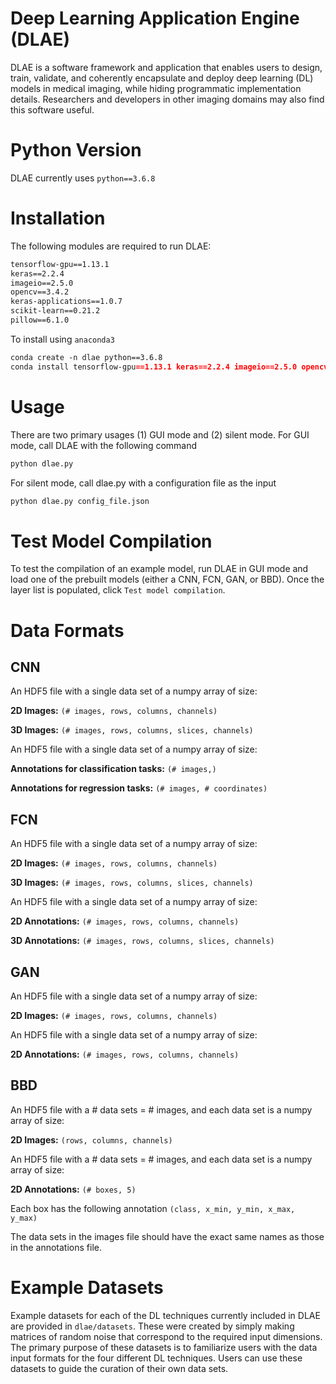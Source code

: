 # Deep Learning Application Engine (DLAE)

DLAE is a software framework and application that enables users to design, train, validate, and coherently encapsulate and deploy deep learning (DL) models in medical imaging, while hiding programmatic implementation details. Researchers and developers in other imaging domains may also find this software useful.

# Python Version
DLAE currently uses `python==3.6.8`

# Installation

The following modules are required to run DLAE:
```markdown
tensorflow-gpu==1.13.1
keras==2.2.4
imageio==2.5.0
opencv==3.4.2
keras-applications==1.0.7
scikit-learn==0.21.2
pillow==6.1.0
```

To install using `anaconda3`
```markdown
conda create -n dlae python==3.6.8
conda install tensorflow-gpu==1.13.1 keras==2.2.4 imageio==2.5.0 opencv==3.4.2 keras-applications==1.0.7 scikit-learn==0.21.2 pillow==6.1.0
```

# Usage

There are two primary usages (1) GUI mode and (2) silent mode. For GUI mode, call DLAE with the following command
```markdown
python dlae.py
```
For silent mode, call dlae.py with a configuration file as the input
```markdown
python dlae.py config_file.json
```

# Test Model Compilation

To test the compilation of an example model, run DLAE in GUI mode and load one of the prebuilt models (either a CNN, FCN, GAN, or BBD). Once the layer list is populated, click `Test model compilation`.

# Data Formats

## CNN

An HDF5 file with a single data set of a numpy array of size:

**2D Images:** `(# images, rows, columns, channels)`

**3D Images:** `(# images, rows, columns, slices, channels)`


An HDF5 file with a single data set of a numpy array of size:

**Annotations for classification tasks:** `(# images,)`

**Annotations for regression tasks:** `(# images, # coordinates)`

## FCN

An HDF5 file with a single data set of a numpy array of size:

**2D Images:** `(# images, rows, columns, channels)`

**3D Images:** `(# images, rows, columns, slices, channels)`


An HDF5 file with a single data set of a numpy array of size:

**2D Annotations:** `(# images, rows, columns, channels)`

**3D Annotations:** `(# images, rows, columns, slices, channels)`

## GAN

An HDF5 file with a single data set of a numpy array of size:

**2D Images:** `(# images, rows, columns, channels)`


An HDF5 file with a single data set of a numpy array of size:

**2D Annotations:** `(# images, rows, columns, channels)`

## BBD

An HDF5 file with a # data sets = # images, and each data set is a numpy array of size:

**2D Images:** `(rows, columns, channels)`


An HDF5 file with a # data sets = # images, and each data set is a numpy array of size:

**2D Annotations:** `(# boxes, 5)`


Each box has the following annotation `(class, x_min, y_min, x_max, y_max)`


The data sets in the images file should have the exact same names as those in the annotations file.

# Example Datasets

Example datasets for each of the DL techniques currently included in DLAE are provided in `dlae/datasets`. These were created by simply making matrices of random noise that correspond to the required input dimensions. The primary purpose of these datasets is to familiarize users with the data input formats for the four different DL techniques. Users can use these datasets to guide the curation of their own data sets.
